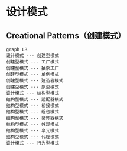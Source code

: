 # 设计模式

## Creational Patterns（创建模式）

```mermaid
graph LR
设计模式 --- 创建型模式
创建型模式 --- 工厂模式
创建型模式 --- 抽象工厂
创建型模式 --- 单例模式
创建型模式 --- 建造者模式
创建型模式 --- 原型模式
设计模式 --- 结构型模式
结构型模式 --- 适配器模式
结构型模式 --- 桥接模式
结构型模式 --- 组合模式
结构型模式 --- 装饰器模式
结构型模式 --- 外观模式
结构型模式 --- 享元模式
结构型模式 --- 代理模式
设计模式 --- 行为型模式


```
